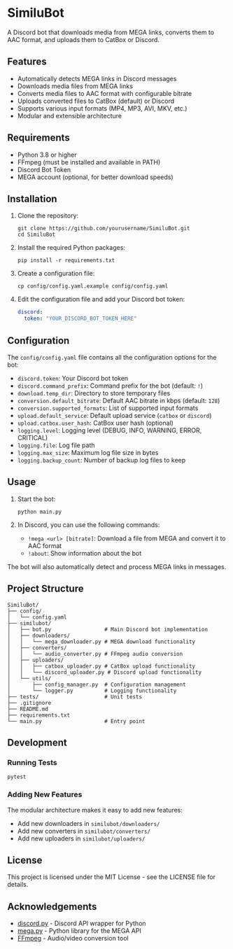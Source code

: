 # SimiluBot

A Discord bot that downloads media from MEGA links, converts them to AAC format, and uploads them to CatBox or Discord.

## Features

- Automatically detects MEGA links in Discord messages
- Downloads media files from MEGA links
- Converts media files to AAC format with configurable bitrate
- Uploads converted files to CatBox (default) or Discord
- Supports various input formats (MP4, MP3, AVI, MKV, etc.)
- Modular and extensible architecture

## Requirements

- Python 3.8 or higher
- FFmpeg (must be installed and available in PATH)
- Discord Bot Token
- MEGA account (optional, for better download speeds)

## Installation

1. Clone the repository:
   ```
   git clone https://github.com/yourusername/SimiluBot.git
   cd SimiluBot
   ```

2. Install the required Python packages:
   ```
   pip install -r requirements.txt
   ```

3. Create a configuration file:
   ```
   cp config/config.yaml.example config/config.yaml
   ```

4. Edit the configuration file and add your Discord bot token:
   ```yaml
   discord:
     token: "YOUR_DISCORD_BOT_TOKEN_HERE"
   ```

## Configuration

The `config/config.yaml` file contains all the configuration options for the bot:

- `discord.token`: Your Discord bot token
- `discord.command_prefix`: Command prefix for the bot (default: `!`)
- `download.temp_dir`: Directory to store temporary files
- `conversion.default_bitrate`: Default AAC bitrate in kbps (default: `128`)
- `conversion.supported_formats`: List of supported input formats
- `upload.default_service`: Default upload service (`catbox` or `discord`)
- `upload.catbox.user_hash`: CatBox user hash (optional)
- `logging.level`: Logging level (DEBUG, INFO, WARNING, ERROR, CRITICAL)
- `logging.file`: Log file path
- `logging.max_size`: Maximum log file size in bytes
- `logging.backup_count`: Number of backup log files to keep

## Usage

1. Start the bot:
   ```
   python main.py
   ```

2. In Discord, you can use the following commands:
   - `!mega <url> [bitrate]`: Download a file from MEGA and convert it to AAC format
   - `!about`: Show information about the bot

The bot will also automatically detect and process MEGA links in messages.

## Project Structure

```
SimiluBot/
├── config/
│   └── config.yaml
├── similubot/
│   ├── bot.py                 # Main Discord bot implementation
│   ├── downloaders/
│   │   └── mega_downloader.py # MEGA download functionality
│   ├── converters/
│   │   └── audio_converter.py # FFmpeg audio conversion
│   ├── uploaders/
│   │   ├── catbox_uploader.py # CatBox upload functionality
│   │   └── discord_uploader.py # Discord upload functionality
│   └── utils/
│       ├── config_manager.py  # Configuration management
│       └── logger.py          # Logging functionality
├── tests/                     # Unit tests
├── .gitignore
├── README.md
├── requirements.txt
└── main.py                    # Entry point
```

## Development

### Running Tests

```
pytest
```

### Adding New Features

The modular architecture makes it easy to add new features:

- Add new downloaders in `similubot/downloaders/`
- Add new converters in `similubot/converters/`
- Add new uploaders in `similubot/uploaders/`

## License

This project is licensed under the MIT License - see the LICENSE file for details.

## Acknowledgements

- [discord.py](https://github.com/Rapptz/discord.py) - Discord API wrapper for Python
- [mega.py](https://github.com/odwyersoftware/mega.py) - Python library for the MEGA API
- [FFmpeg](https://ffmpeg.org/) - Audio/video conversion tool
